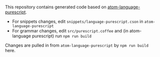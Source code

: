 This repository contains generated code based on [atom-language-purescript](https://github.com/purescript-contrib/atom-language-purescript).

* For snippets changes, edit `snippets/language-purescript.cson` in `atom-language-purescript`
* For grammar changes, edit `src/purescript.coffee` and (in atom-language purescript) run `npm run build`

Changes are pulled in from `atom-language-purescript` by `npm run build` here.
